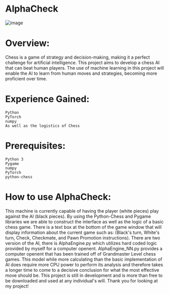 # AlphaCheck

![image](https://github.com/scott-fisher894/AlphaCheck/assets/130784031/f3a406ca-7bba-434d-b464-ed7ee9bd4aea)
# Overview:
Chess is a game of strategy and decision-making, making it a perfect challenge for artificial intelligence. This project aims to develop a chess AI that can beat human players. The use of machine learning in this project will enable the AI to learn from human moves and strategies, becoming more proficient over time.

# Experience Gained:
```
Python
PyTorch
numpy
As well as the logistics of Chess
```

# Prerequisites:
```
Python 3
Pygame
numpy
PyTorch
python-chess
```

# How to use AlphaCheck:
This machine is currently capable of having the player (white pieces) play against the AI (black pieces). By using the Python-Chess and Pygame libraries we are able to construct the interface as well as the logic of a basic chess game. There is a text box at the bottom of the game window that will display information about the current game such as: (Black's turn, White's turn, Check, Checkmate, and Pawn Promotion instructions). There are two version of the AI, there is AlphaEngine.py which utilizes hard coded logic provided by myself for a computer openent. AlphaEngine_NN.py provides a computer openent that has been trained off of Grandmaster Level chess games. This model while more calculating than the basic implementation of AI does require more CPU power to perform its analysis and therefore takes a longer time to come to a decisive conclusion for what the most effective move should be. This project is still in development and is more than free to be downloaded and used at any individual's will. Thank you for looking at my project!
